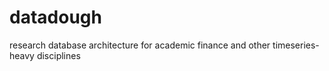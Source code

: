 # datadough
research database architecture for academic finance and other timeseries-heavy disciplines
